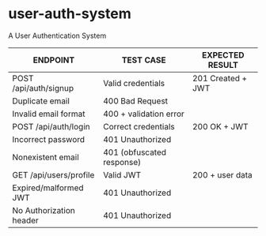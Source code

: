 # user-auth-system
A User Authentication System



ENDPOINT | TEST CASE | EXPECTED RESULT
---------|-------------|-------------------
POST /api/auth/signup | Valid credentials |	201 Created + JWT
                    	Duplicate email   |	400 Bad Request
                        Invalid email format |	400 + validation error
POST /api/auth/login |	Correct credentials	 |	200 OK + JWT
	                    Incorrect password	 |	401 Unauthorized
                    	Nonexistent email	 |	401 (obfuscated response)
GET /api/users/profile|	Valid JWT	         |	200 + user data
                        Expired/malformed JWT|	401 Unauthorized
                        No Authorization header| 401 Unauthorized